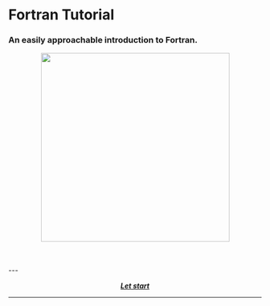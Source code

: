 # Fortran Tutorial
### An easily approachable introduction to Fortran.

<p align="center">
  <img width="375" src="https://elias.praciano.com/wp-content/uploads/2017/06/fortran_book-16color.png">
</p>
<br />

<br />
---

<p align="center">
  <em>
    <b>
      <a href="/guide/table-of-contents.md">
        Let start
      </a>
    </b>
  </em>
</p>

---
